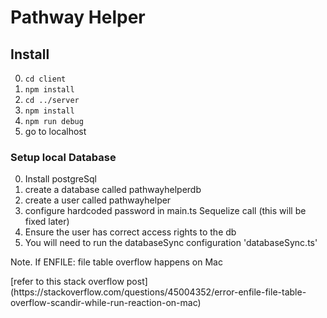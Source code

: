 # Pathway Helper

## Install

0. `cd client`
0. `npm install`
0. `cd ../server`
0. `npm install`
0. `npm run debug`
0. go to localhost

### Setup local Database
0. Install postgreSql
0. create a database called pathwayhelperdb
0. create a user called pathwayhelper
0. configure hardcoded password in main.ts Sequelize call (this will be fixed later)
0. Ensure the user has correct access rights to the db
0. You will need to run the databaseSync configuration 'databaseSync.ts' 
<p>Note. If ENFILE: file table overflow happens on Mac </br> </p>
[refer to this stack overflow post](https://stackoverflow.com/questions/45004352/error-enfile-file-table-overflow-scandir-while-run-reaction-on-mac)
